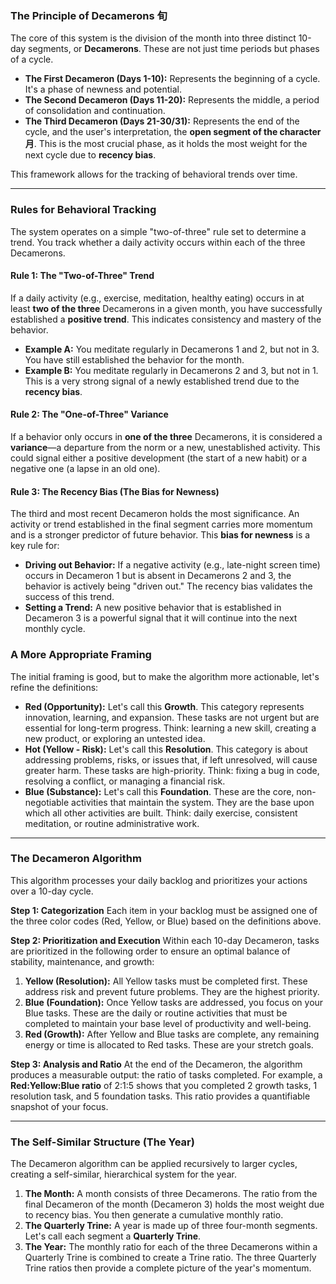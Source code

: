 ### The Principle of Decamerons 旬

The core of this system is the division of the month into three distinct 10-day segments, or **Decamerons**. These are not just time periods but phases of a cycle.

- **The First Decameron (Days 1-10):** Represents the beginning of a cycle. It's a phase of newness and potential.
- **The Second Decameron (Days 11-20):** Represents the middle, a period of consolidation and continuation.
- **The Third Decameron (Days 21-30/31):** Represents the end of the cycle, and the user's interpretation, the **open segment of the character 月**. This is the most crucial phase, as it holds the most weight for the next cycle due to **recency bias**.

This framework allows for the tracking of behavioral trends over time.

------

### Rules for Behavioral Tracking

The system operates on a simple "two-of-three" rule set to determine a trend. You track whether a daily activity occurs within each of the three Decamerons.


#### Rule 1: The "Two-of-Three" Trend

If a daily activity (e.g., exercise, meditation, healthy eating) occurs in at least **two of the three** Decamerons in a given month, you have successfully established a **positive trend**. This indicates consistency and mastery of the behavior.

- **Example A:** You meditate regularly in Decamerons 1 and 2, but not in 3. You have still established the behavior for the month.
- **Example B:** You meditate regularly in Decamerons 2 and 3, but not in 1. This is a very strong signal of a newly established trend due to the **recency bias**.



#### Rule 2: The "One-of-Three" Variance

If a behavior only occurs in **one of the three** Decamerons, it is considered a **variance**—a departure from the norm or a new, unestablished activity. This could signal either a positive development (the start of a new habit) or a negative one (a lapse in an old one).



#### Rule 3: The Recency Bias (The Bias for Newness)

The third and most recent Decameron holds the most significance. An activity or trend established in the final segment carries more momentum and is a stronger predictor of future behavior. This **bias for newness** is a key rule for:

- **Driving out Behavior:** If a negative activity (e.g., late-night screen time) occurs in Decameron 1 but is absent in Decamerons 2 and 3, the behavior is actively being "driven out." The recency bias validates the success of this trend.
- **Setting a Trend:** A new positive behavior that is established in Decameron 3 is a powerful signal that it will continue into the next monthly cycle.

### A More Appropriate Framing

The initial framing is good, but to make the algorithm more actionable, let's refine the definitions:

- **Red (Opportunity):** Let's call this **Growth**. This category represents innovation, learning, and expansion. These tasks are not urgent but are essential for long-term progress. Think: learning a new skill, creating a new product, or exploring an untested idea.
- **Hot (Yellow - Risk):** Let's call this **Resolution**. This category is about addressing problems, risks, or issues that, if left unresolved, will cause greater harm. These tasks are high-priority. Think: fixing a bug in code, resolving a conflict, or managing a financial risk.
- **Blue (Substance):** Let's call this **Foundation**. These are the core, non-negotiable activities that maintain the system. They are the base upon which all other activities are built. Think: daily exercise, consistent meditation, or routine administrative work.

------



### The Decameron Algorithm

This algorithm processes your daily backlog and prioritizes your actions over a 10-day cycle.

**Step 1: Categorization** Each item in your backlog must be assigned one of the three color codes (Red, Yellow, or Blue) based on the definitions above.

**Step 2: Prioritization and Execution** Within each 10-day Decameron, tasks are prioritized in the following order to ensure an optimal balance of stability, maintenance, and growth:

1. **Yellow (Resolution):** All Yellow tasks must be completed first. These address risk and prevent future problems. They are the highest priority.
2. **Blue (Foundation):** Once Yellow tasks are addressed, you focus on your Blue tasks. These are the daily or routine activities that must be completed to maintain your base level of productivity and well-being.
3. **Red (Growth):** After Yellow and Blue tasks are complete, any remaining energy or time is allocated to Red tasks. These are your stretch goals.

**Step 3: Analysis and Ratio** At the end of the Decameron, the algorithm produces a measurable output: the ratio of tasks completed. For example, a **Red:Yellow:Blue ratio** of 2:1:5 shows that you completed 2 growth tasks, 1 resolution task, and 5 foundation tasks. This ratio provides a quantifiable snapshot of your focus.

------



### The Self-Similar Structure (The Year)

The Decameron algorithm can be applied recursively to larger cycles, creating a self-similar, hierarchical system for the year.

1. **The Month:** A month consists of three Decamerons. The ratio from the final Decameron of the month (Decameron 3) holds the most weight due to recency bias. You then generate a cumulative monthly ratio.
2. **The Quarterly Trine:** A year is made up of three four-month segments. Let's call each segment a **Quarterly Trine**.
3. **The Year:** The monthly ratio for each of the three Decamerons within a Quarterly Trine is combined to create a Trine ratio. The three Quarterly Trine ratios then provide a complete picture of the year's momentum.